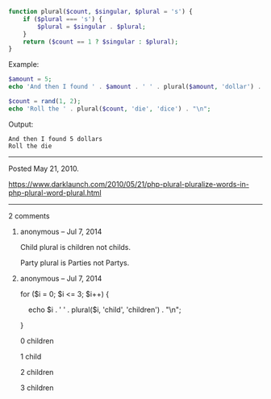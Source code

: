 ```php
function plural($count, $singular, $plural = 's') {
    if ($plural === 's') {
        $plural = $singular . $plural;
    }
    return ($count == 1 ? $singular : $plural);
}
```
Example:
```php
$amount = 5;
echo 'And then I found ' . $amount . ' ' . plural($amount, 'dollar') . "\n";

$count = rand(1, 2);
echo 'Roll the ' . plural($count, 'die', 'dice') . "\n";
```

Output:
```
And then I found 5 dollars
Roll the die
```

---

Posted May 21, 2010.

https://www.darklaunch.com/2010/05/21/php-plural-pluralize-words-in-php-plural-word-plural.html

---

2 comments

<ol>
    <li>
        <div>
            anonymous &ndash; Jul 7, 2014
            <div>
                <p>Child plural is children not childs.</p><p></p><p>Party plural is Parties not Partys.</p>
            </div>
        </div>
    </li>
    <li>
        <div>
            anonymous &ndash; Jul 7, 2014
            <div>
                <p>for ($i = 0; $i &lt;= 3; $i++) {</p><p>&nbsp;&nbsp;&nbsp;&nbsp;echo $i . ' ' . plural($i, 'child', 'children') . "\n";</p><p>}</p><p></p><p>0 children</p><p>1 child</p><p>2 children</p><p>3 children</p>
            </div>
        </div>
    </li>
</ol>
